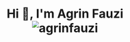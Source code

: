 <h1 align="center">
  Hi 👋, I'm Agrin Fauzi
  <br>
  <span align="center"> <img src="https://komarev.com/ghpvc/?username=agrinfauzi&label=Profile%20visits&color=56D364&style=flat" alt="agrinfauzi" /> </span>
</h1>
